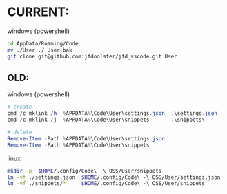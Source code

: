 # CURRENT:

windows (powershell)
```bash
cd AppData/Roaming/Code
mv ./User ./.User.bak
git clone git@github.com:jfdoolster/jfd_vscode.git User
```


## OLD:

windows (powershell)
```powershell
# create
cmd /c mklink /h  %APPDATA%\Code\User\settings.json  .\settings.json
cmd /c mklink /j  %APPDATA%\Code\User\snippets       .\snippets\

# delete
Remove-Item -Path %APPDATA%\Code\User\settings.json
Remove-Item -Path %APPDATA%\Code\User\snippets
```

linux
```bash
mkdir -p  $HOME/.config/Code\ -\ OSS/User/snippets
ln -vf ./settings.json  $HOME/.config/Code\ -\ OSS/User/settings.json
ln -vf ./snippets/*     $HOME/.config/Code\ -\ OSS/User/snippets
```
